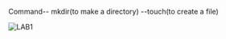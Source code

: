 Command--  mkdir(to make a directory) 
         --touch(to create a file)



![LAB1](https://github.com/user-attachments/assets/628e99b6-6513-431d-b66a-3511170f5e11)

